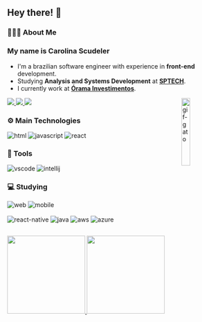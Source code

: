<h2>Hey there! 👋</h2>

<h3>👩🏻‍💻 About Me</h3>

<h3>My name is Carolina Scudeler</h3>

<ul>
  <li>I'm a brazilian software engineer with experience in <strong>front-end</strong> development.</li>
  <li>Studying <strong>Analysis and Systems Development</strong> at <strong><a href="https://www.sptech.school/">SPTECH</a></strong>.</li>
  <li>I currently work at <strong><a href="https://www.orama.com.br/">Órama Investimentos</a></strong>.</li>
</ul>

<img src="https://media.giphy.com/media/LmNwrBhejkK9EFP504/giphy.gif" alt="gif-gato" width="20%" align="right">

<div>
  <a href="https://www.linkedin.com/in/carolina-scudeler/">
    <img src="https://img.shields.io/badge/-LinkedIn-%230077B5?style=for-the-badge&logo=linkedin&logoColor=white">
  </a>
  <a href="mailto:carolscudeler3@gmail.com">
    <img src="https://img.shields.io/badge/Gmail-D14836?style=for-the-badge&logo=gmail&logoColor=white">   
  </a>
  <a href="https://www.instagram.com/_scudeler/">
    <img src="https://img.shields.io/badge/-Instagram-%23E4405F?style=for-the-badge&logo=instagram&logoColor=white">   
  </a>
</div>

<h3>⚙ Main Technologies</h3>

<p>   
  <img src="https://github.com/Quadrified/Quadrified/blob/master/assets/svg/dev/languages/html.svg" alt="html">  
  <img src="https://github.com/Quadrified/Quadrified/blob/master/assets/svg/dev/languages/js.svg" alt="javascript">
  <img src="https://github.com/Quadrified/Quadrified/blob/master/assets/svg/dev/frameworks/react.svg" alt="react">  
</p>

<h3>🔨 Tools</h3>

<p>    
  <img src="https://github.com/Quadrified/Quadrified/blob/master/assets/svg/dev/tools/visualstudio_code.svg" alt="vscode">
  <img src="https://github.com/Quadrified/Quadrified/blob/master/assets/svg/dev/tools/jetbrains_intellij.svg" alt="intellij">
</p>

<h3>💻 Studying</h3>

<p>
  <img src="https://github.com/Quadrified/Quadrified/blob/master/assets/svg/dev/misc/web.svg" alt="web">
  <img src="https://github.com/Quadrified/Quadrified/blob/master/assets/svg/dev/misc/mobile.svg" alt="mobile">
  <br><br>
  <img src="https://github.com/Quadrified/Quadrified/blob/master/assets/svg/dev/frameworks/%20reactnative.svg" alt="react-native">
  <img src="https://github.com/Quadrified/Quadrified/blob/master/assets/svg/dev/languages/java.svg" alt="java">
  <img src="https://github.com/Quadrified/Quadrified/blob/master/assets/svg/dev/services/aws.svg" alt="aws">
  <img src="https://github.com/Quadrified/Quadrified/blob/master/assets/svg/dev/services/azure.svg" alt="azure">
</p>

##

<div>
  <a href="https://github.com/CarolinaScudeler">
  <img src="https://github-readme-stats.vercel.app/api?username=CarolinaScudeler&show_icons=true&theme=tokyonight&include_all_commits=true&count_private=true" height="180em"/>
  <img src="https://github-readme-stats.vercel.app/api/top-langs/?username=CarolinaScudeler&layout=compact&langs_count=7&theme=tokyonight" height="180em"/>
</div>
  
